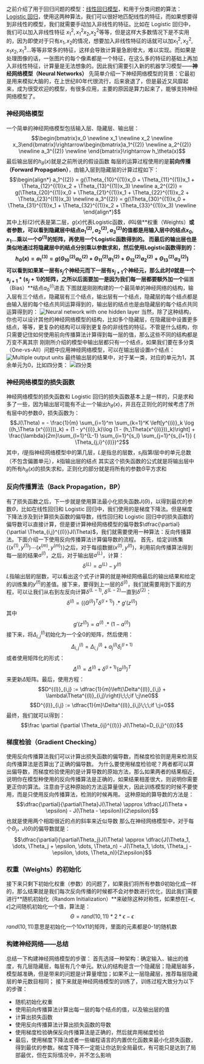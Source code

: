 之前介绍了用于回归问题的模型：[线性回归模型](https://www.jianshu.com/p/258a12d263d0)，和用于分类问题的算法：[Logistic 回归](https://www.jianshu.com/p/d5491293bcaf)，使用这两种算法，我们可以很好地匹配线性的特征，而如果想要得到非线性的模型，我们就需要手动加入非线性的特征。比如在 Logistic 回归中，我们可以加入非线性特征 $x_1^2,x_1^2x_2$,$x_2^2$等等，但是这样大多数情况下是不实用的，因为即使对于只有$x_1,x_2$的情况，想要加入非线性特征的话就可以加$x_1^2,x_2^2,x_1x_2,x_1^3...$等等非常多的特征，这样会导致计算量急剧增大，难以实现。而如果是处理图像的话，一张图片的每个像素都是一个特征，在这么多的特征的基础上再加入非线性特征，计算量是无法想象的。因此我们需要引入新的机器学习模型——**神经网络模型（Neural Networks）**
先简单介绍一下神经网络模型的背景：它最初是用来模拟大脑的，在上世纪80年代很流行，后来衰退了，但是最近又风靡起来，成为很受欢迎的模型，有很多应用，主要的原因是算力起来了，能够支持神经网络模型了。

### 神经网络模型
一个简单的神经网络模型包括输入层、隐藏层、输出层：
$$\begin{bmatrix}x_0 \newline x_1 \newline x_2 \newline x_3\end{bmatrix}\rightarrow\begin{bmatrix}a_1^{(2)} \newline a_2^{(2)} \newline a_3^{(2)} \newline \end{bmatrix}\rightarrow h_\theta(x)$$
最后输出层的$h_{\theta}(x)$就是之前所说的假设函数
每层的运算过程使用的是**前向传播（Forward Propagation）**，由输入层到隐藏层的计算过程如下：
$$\begin{align*} a_1^{(2)} = g(\Theta_{10}^{(1)}x_0 + \Theta_{11}^{(1)}x_1 + \Theta_{12}^{(1)}x_2 + \Theta_{13}^{(1)}x_3) \newline a_2^{(2)} = g(\Theta_{20}^{(1)}x_0 + \Theta_{21}^{(1)}x_1 + \Theta_{22}^{(1)}x_2 + \Theta_{23}^{(1)}x_3) \newline a_3^{(2)} = g(\Theta_{30}^{(1)}x_0 + \Theta_{31}^{(1)}x_1 + \Theta_{32}^{(1)}x_2 + \Theta_{33}^{(1)}x_3) \newline \end{align*}$$
其中上标(2)代表是第二层，$g(x)$代表Logistic函数，$\theta$叫做**权重（Weights）**或者参数，可以看到隐藏层中结点$a_1^{(2)},a_2^{(2)},a_3^{(2)}$的值都是用输入层中的结点$x_0,x_1...$乘以一个$\Theta^{(1)}$的矩阵，再使用一个Logistic函数得到的。
而最后的输出层也是类似地通过将隐藏层中的结点分别乘以参数求和，然后使用Logistic函数得到的：
$$h_\Theta(x) = a_1^{(3)} = g(\Theta_{10}^{(2)}a_0^{(2)} + \Theta_{11}^{(2)}a_1^{(2)} + \Theta_{12}^{(2)}a_2^{(2)} + \Theta_{13}^{(2)}a_3^{(2)})$$
可以看到如果某一层有$s_j$个神经元而下一层有$s_{j+1}$个神经元，那么此时$\theta$就是一个$s_{j+1}*(s_j+1)$的矩阵，之所以后面要加一是因为我们每一层都要额外加一个**偏置（Bias）**结点$a_0^{(i)}$进去
下图就是刚刚构建的一个最简单的神经网络的结构，输入层有三个结点，隐藏层有三个结点，输出层有一个结点，隐藏层的每个结点都是由输入层的每个结点共同运算得到的，输出层的结点也是由隐藏层的每个结点共同运算得到的：
![Neural network with one hidden layer](https://upload-images.jianshu.io/upload_images/10634927-854fc6c9008deb6f.png?imageMogr2/auto-orient/strip%7CimageView2/2/w/1240)
当然，除了这种结构，你也可以设计其他的神经网络模型的结构，比如多个隐藏层，在隐藏层中设置更多结点，等等，更复杂的结构可以得到更复杂的非线性的特征。不管是什么结构，你只需要记住如何使用前向传播算法计算得到每一层的值，那么这些不同的结构都是万变不离其宗
刚刚所介绍的模型中输出层都只有一个结点，如果我们要在多分类（One-vs-All）问题中应用神经网络模型，可以在输出层设置n个结点：
![Multiple output units](https://upload-images.jianshu.io/upload_images/10634927-4861f0826d68916c.png?imageMogr2/auto-orient/strip%7CimageView2/2/w/1240)
最终输出层的结果中，对于某一类，对应的单元为1，其余单元为0，比如四分类：
![四分类](https://upload-images.jianshu.io/upload_images/10634927-bf00883fd7bd5415.png?imageMogr2/auto-orient/strip%7CimageView2/2/w/1240)

### 神经网络模型的损失函数
神经网络模型的损失函数和 Logistic 回归的损失函数基本上是一样的，只是求和多了一些，因为输出层可能有不止一个输出$h_{\theta}(x)$，并且在正则化的时候考虑了所有层中的参数$\Theta$，损失函数为：
$$J(\Theta) = - \frac{1}{m} \sum_{i=1}^m \sum_{k=1}^K \left[y^{(i)}_k \log ((h_\Theta (x^{(i)}))_k) + (1 - y^{(i)}_k)\log (1 - (h_\Theta(x^{(i)}))_k)\right] + \frac{\lambda}{2m}\sum_{l=1}^{L-1} \sum_{i=1}^{s_l} \sum_{j=1}^{s_{l+1}} ( \Theta_{j,i}^{(l)})^2$$
其中，$l$是指神经网络模型中的第几层，$L$是指总的层数，$s_l$指第$l$层中的单元总数（不包含偏置单元），$k$指输出层的结点
其实这个损失函数的公式就是将输出层中的所有$h_{\theta}(x)$的损失求和，正则化的部分就是将所有的参数$\Theta$平方求和

### 反向传播算法（Back Propagation，BP）
有了损失函数之后，下一步就是使用算法最小化损失函数$J(\Theta)$，以得到最优的参数$\Theta$，比如在线性回归和 Logistic 回归中，我们使用的是梯度下降法。但是梯度下降法涉及到计算损失函数的偏导数，线性回归和 Logistic 回归中的损失函数的偏导数可以直接计算，但是要计算神经网络模型的偏导数$\dfrac{\partial}{\partial \Theta_{i,j}^{(l)}}J(\Theta)$，我们就需要使用一种算法：反向传播算法。下面介绍一下使用反向传播算法计算偏导数的流程。
首先，给定训练集$\lbrace (x^{(1)}, y^{(1)}) \cdots (x^{(m)}, y^{(m)})\rbrace$之后，对于每组数据$(x^{(t)},y^{(t)})$，利用前向传播算法得到每一层的结果$a^{(l)}$，之后，对于输出层$a^{(L)}$，计算：
$$\delta^{(L)}=a^{(L)}-y^{(t)}$$
$L$指输出层的层数，可以看出这个式子计算的就是神经网络最后的输出结果和给定的训练集的$y^{(t)}$的差值。接下来，要得到上一层的$\delta^{(l)}$，我们就需要用到下面的方程，可以让我们从右到左反向计算$\delta^{(L-1)},\delta^{(L-2)}$一直到$\delta^{(2)}$：
$$\delta^{(l)} = ((\Theta^{(l)})^T \delta^{(l+1)})\ .*\ g'(z^{(l)})$$
其中$$g'(z^{(l)})=a^{(l)}\ .*\ (1 - a^{(l)})$$
接下来，将$\Delta_{i,j}^{(l)}$初始化为一个全0的矩阵，然后使用：
$$\Delta_{i,j}^{(l)}=\Delta_{i,j}^{(l)}+a_j^{(l)}\delta_i^{(l+1)}$$
或者使用矩阵化的形式：
$$\Delta^{(l)}=\Delta^{(l)}+\delta^{(l+1)}(a^{(l)})^T$$
来更新$\Delta$矩阵。最后，使用方程：
$$D^{(l)}_{i,j} := \dfrac{1}{m}\left(\Delta^{(l)}_{i,j} + \lambda\Theta^{(l)}_{i,j}\right)\;\;\;if \;j\ne0$$
$$D^{(l)}_{i,j} := \dfrac{1}{m}\Delta^{(l)}_{i,j}\;\;\;if \;j=0$$
最终，我们就可以得到：
$$\frac \partial {\partial \Theta_{ij}^{(l)}} J(\Theta)=D_{i,j}^{(l)}$$

### 梯度检验（Gradient Checking）
使用反向传播算法我们可以计算出损失函数的偏导数，而梯度检验则是用来检测反向传播算法是否算出了正确的偏导数。
为什么要使用梯度检验呢？两者都可以算出偏导数，而梯度检验使用的是计算导数的原始方法，那么如果两者的结果相近，说明你在模型种使用的反向传播算法是正确的，如果结果相差很大，则说明你需要更正你的算法。注意由于这种原始的方法运算量很大，因此训练模型的时候不要使用，而是只使用反向传播算法，检测的时候再用。
这种原始的算导数的方法是：
$$\dfrac{\partial}{\partial\Theta}J(\Theta) \approx \dfrac{J(\Theta + \epsilon) - J(\Theta - \epsilon)}{2\epsilon}$$
也就是使用两个相距很近的点的斜率来近似导数
那么在神经网络模型中，对于每个$\Theta_j$，$J(\Theta)$的偏导数就是：
$$\dfrac{\partial}{\partial\Theta_j}J(\Theta) \approx \dfrac{J(\Theta_1, \dots, \Theta_j + \epsilon, \dots, \Theta_n) - J(\Theta_1, \dots, \Theta_j - \epsilon, \dots, \Theta_n)}{2\epsilon}$$

### 权重（Weights）的初始化
接下来只剩下初始化权重（参数）的问题了，如果我们将所有参数$\Theta$初始化成一样的，那么结果就是我们每次反向传播的时候都不会对参数进行优化，因此我们需要进行**随机初始化（Random Initialization）**来破除这种对称性，如果想在$[-\epsilon,\epsilon]$之间随机初始化一个值，算法是：
$$\Theta=rand(10,11)*2*\epsilon-\epsilon$$
$rand(10,11)$意思是初始化一个10x11的矩阵，里面的元素都是0-1的随机数

### 构建神经网络——总结
总结一下构建神经网络模型的步骤：
首先选择一种架构：确定输入、输出的维度，有几层隐藏层，每层有几个单元。默认的结构是含一个隐藏层；隐藏层越多，模型越准确，但是带来的问题是计算量增加；如果不止一层隐藏层，推荐每层隐藏层的单元数目相同；
接下来就是神经网络模型的训练了，训练过程大致分为以下的步骤：
- 随机初始化权重
- 使用前向传播算法计算出每一层的每个结点的值，以及输出层的值
- 计算出损失函数
- 使用反向传播算法计算出损失函数的导数
- 使用梯度检验确保反向传播算法是正确的，然后就弃用梯度检验
- 最后，使用梯度下降法或者一些编程语言的内置优化函数来最小化损失函数，得到最优的参数。梯度下降不一定能让你达到全局最优，有可能只是达到了局部最优，但在实际情况中，并不怎么影响
